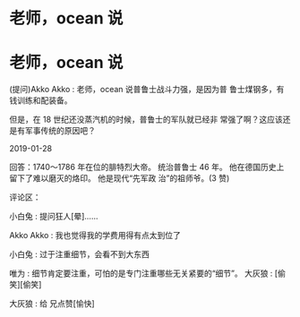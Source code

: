 # 老师，ocean 说

# 老师，ocean 说

(提问)Akko Akko : 老师，ocean 说普鲁士战斗力强，是因为普 鲁士煤钢多，有钱训练和配装备。

但是，在 18 世纪还没蒸汽机的时候，普鲁士的军队就已经非 常强了啊？这应该还是有军事传统的原因吧？

2019-01-28

回答：1740～1786 年在位的腓特烈大帝。 统治普鲁士 46 年。 他在德国历史上留下了难以磨灭的烙印。 他是现代“先军政 治”的祖师爷。(3 赞)

评论区：

小白兔 : 提问狂人[晕]……

Akko Akko : 我也觉得我的学费用得有点太到位了

小白兔 : 过于注重细节，会看不到大东西

唯为 : 细节肯定要注重，可怕的是专门注重哪些无关紧要的“细节”。 大灰狼 : [偷笑][偷笑]

大灰狼 : 给 兄点赞[愉快]